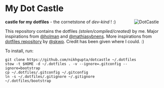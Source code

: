 # My Dot Castle

<img src="http://cdn.obsidianportal.com/assets/38992/AldredsCastle.jpg"
alt='DotCastle' style="float: right; margin-left: 40px"/>

**castle for my dotfiles** - the cornetstone of _dev-kind_ ! :)

This repository contains the dotfiles _(stolen/compiled/created)_ by me.
Major inspirations from [@holman](http://github.com/holman) and
[@mathiasybnens](http://github.com/mathiasbynens). More inspirations
from [dotfiles repository](http://github.com/skwp/dotfiles) by
[@skwp](http://github.com/skwp). Credit has been given where I could. :)

To install, run:

    git clone https://github.com/nikhgupta/dotcastle ~/.dotfiles
    stow -t $HOME -d ~/.dotfiles . -v --ignore=.gitconfig --ignore=bootstrap
    cp ~/.dotfiles/.gitconfig ~/.gitconfig
    ln -s ~/.dotfiles/.gitignore ~/.gitignore
    ~/.dotfiles/bootstrap
